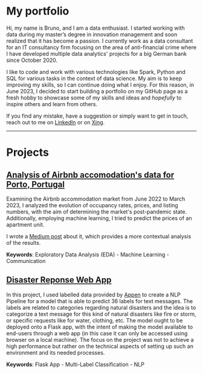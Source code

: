 # My portfolio
Hi, my name is Bruno, and I am a data enthusiast. I started working with data during my master’s degree in innovation management and soon realized that it has become a passion. I currently work as a data consultant for an IT consultancy firm focusing on the area of anti-financial crime where I have developed multiple data analytics' projects for a big German bank since October 2020.

I like to code and work with various technologies like Spark, Python and SQL for various tasks in the context of data science. My aim is to keep improving my skills, so I can continue doing what I enjoy. For this reason, in June 2023, I decided to start building a portfolio on my GitHub page as a fresh hobby to showcase some of my skills and ideas and _hopefully_ to inspire others and learn from others.

If you find any mistake, have a suggestion or simply want to get in touch, reach out to me on [LinkedIn](https://www.linkedin.com/in/b-fernandes/) or on [Xing](xing.to/brunofernandes).

---

# Projects
## [Analysis of Airbnb accomodation's data for Porto, Portugal](https://github.com/bruno-f7s/portfolio/tree/main/airbnb-porto-2023)
Examining the Airbnb accommodation market from June 2022 to March 2023, I analyzed the evolution of occupancy rates, prices, and listing numbers, with the aim of determining the market's post-pandemic state. Additionally, employing machine learning, I tried to predict the prices of an apartment unit.

I wrote a [Medium post](https://medium.com/@brunoipfernandes/post-pandemic-outlook-airbnb-accomodations-in-porto-portugal-58f27207a718) about it, which provides a more contextual analysis of the results.

__Keywords__: Exploratory Data Analysis (EDA) - Machine Learning - Communication

## [Disaster Reponse Web App](https://github.com/bruno-f7s/portfolio/tree/main/disaster-response)
In this project, I used labelled data provided by [Appen](https://appen.com/) to create a NLP Pipeline for a model that is able to predict 36 labels for text messages. The labels are related to categories regarding natural disasters and the idea is to categorize a text message for this kind of natural disasters like fire or storm, or specific requests like for water, clothing, etc. The model ought to be deployed onto a Flask app, with the intent of making the model available to end-users through a web app (in this case it can only be accessed using browser on a local machine). 
The focus on the project was not to achieve a high performance but rather on the technical aspects of setting up such an environment and its needed processes.

__Keywords__: Flask App - Multi-Label Classification - NLP

